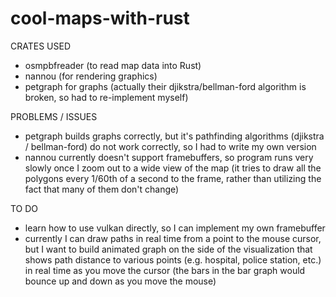 # cool-maps-with-rust

CRATES USED
- osmpbfreader (to read map data into Rust)
- nannou (for rendering graphics)
- petgraph for graphs (actually their djikstra/bellman-ford algorithm is broken, so had to re-implement myself)

PROBLEMS / ISSUES
- petgraph builds graphs correctly, but it's pathfinding algorithms (djikstra / bellman-ford) do not work correctly, so I had to write my own version
- nannou currently doesn't support framebuffers, so program runs very slowly once I zoom out to a wide view of the map (it tries to draw all the polygons every 1/60th of a second to the frame, rather than utilizing the fact that many of them don't change)

TO DO
- learn how to use vulkan directly, so I can implement my own framebuffer
- currently I can draw paths in real time from a point to the mouse cursor, but I want to build animated graph on the side of the visualization that shows path distance to various points (e.g. hospital, police station, etc.) in real time as you move the cursor (the bars in the bar graph would bounce up and down as you move the mouse)




